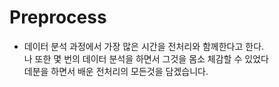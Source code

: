 # Preprocess
* 데이터 분석 과정에서 가장 많은 시간을 전처리와 함께한다고 한다. <br>나 또한 몇 번의 데이터 분석을 하면서 그것을 몸소 체감할 수 있었다 <br> 데분을 하면서 배운 전처리의 모든것을 담겠습니다.
